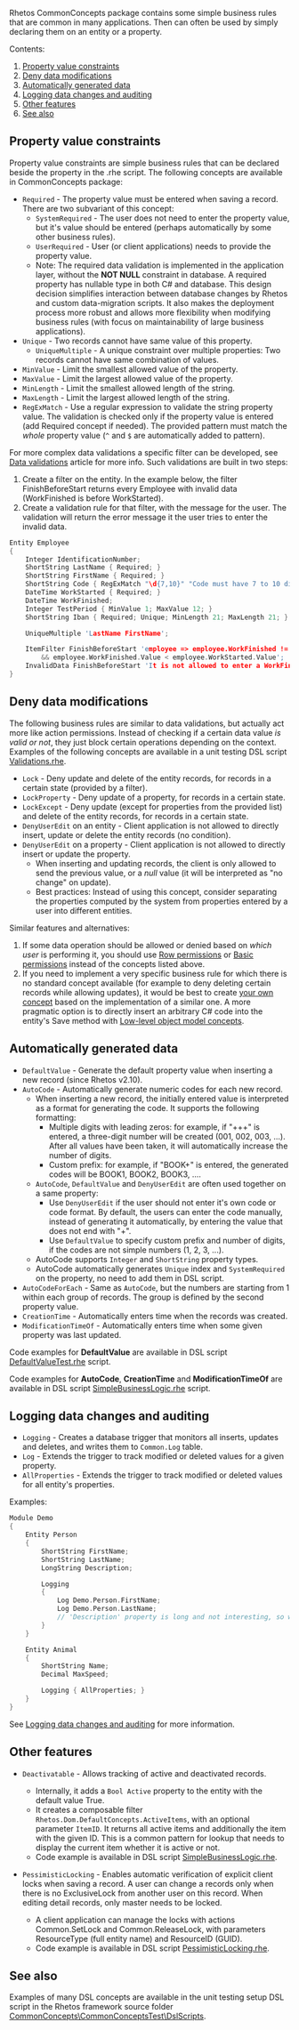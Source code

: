 Rhetos CommonConcepts package contains some simple business rules that are common in many applications.
Then can often be used by simply declaring them on an entity or a property.

Contents:

1. [Property value constraints](#property-value-constraints)
2. [Deny data modifications](#deny-data-modifications)
3. [Automatically generated data](#automatically-generated-data)
4. [Logging data changes and auditing](#logging-data-changes-and-auditing)
5. [Other features](#other-features)
6. [See also](#see-also)

## Property value constraints

Property value constraints are simple business rules that can be declared beside the property in the .rhe script.
The following concepts are available in CommonConcepts package:

* `Required` - The property value must be entered when saving a record.
  There are two subvariant of this concept:
  * `SystemRequired` - The user does not need to enter the property value, but it's value should be entered (perhaps automatically by some other business rules).
  * `UserRequired` - User (or client applications) needs to provide the property value.
  * Note: The required data validation is implemented in the application layer,
    without the **NOT NULL** constraint in database.
    A required property has nullable type in both C# and database.
    This design decision simplifies interaction between database changes by Rhetos and custom data-migration scripts.
    It also makes the deployment process more robust and allows more flexibility when modifying business rules
    (with focus on maintainability of large business applications).
* `Unique` - Two records cannot have same value of this property.
  * `UniqueMultiple` - A unique constraint over multiple properties:
    Two records cannot have same combination of values.
* `MinValue` - Limit the smallest allowed value of the property.
* `MaxValue` - Limit the largest allowed value of the property.
* `MinLength` - Limit the smallest allowed length of the string.
* `MaxLength` - Limit the largest allowed length of the string.
* `RegExMatch` - Use a regular expression to validate the string property value.
  The validation is checked only if the property value is entered (add Required concept if needed).
  The provided pattern must match the *whole* property value (`^` and `$` are automatically added to pattern).

For more complex data validations a specific filter can be developed,
see [Data validations](Data-validations) article for more info.
Such validations are built in two steps:

1. Create a filter on the entity.
   In the example below, the filter FinishBeforeStart returns every Employee with invalid data
   (WorkFinished is before WorkStarted).
2. Create a validation rule for that filter, with the message for the user.
   The validation will return the error message it the user tries to enter the invalid data.

```c
Entity Employee
{
    Integer IdentificationNumber;
    ShortString LastName { Required; }
    ShortString FirstName { Required; }
    ShortString Code { RegExMatch "\d{7,10}" "Code must have 7 to 10 digits."; }
    DateTime WorkStarted { Required; }
    DateTime WorkFinished;
    Integer TestPeriod { MinValue 1; MaxValue 12; }
    ShortString Iban { Required; Unique; MinLength 21; MaxLength 21; }

    UniqueMultiple 'LastName FirstName';

    ItemFilter FinishBeforeStart 'employee => employee.WorkFinished != null
        && employee.WorkFinished.Value < employee.WorkStarted.Value';
    InvalidData FinishBeforeStart 'It is not allowed to enter a WorkFinished time before the WorkStarted time.';
}
```

## Deny data modifications

The following business rules are similar to data validations, but actually act more like action permissions.
Instead of checking if a certain data value *is valid or not*, they just block certain operations depending on the context.
Examples of the following concepts are available in a unit testing DSL script
[Validations.rhe](https://github.com/Rhetos/Rhetos/blob/master/CommonConcepts/CommonConcepts.Test/DslScripts/Validations.rhe).

* `Lock` - Deny update and delete of the entity records, for records in a certain state (provided by a filter).
* `LockProperty` - Deny update of a property, for records in a certain state.
* `LockExcept` - Deny update (except for properties from the provided list) and delete of the entity records, for records in a certain state.
* `DenyUserEdit` on an entity - Client application is not allowed to directly insert, update or delete the entity records (no condition).
* `DenyUserEdit` on a property - Client application is not allowed to directly insert or update the property.
  * When inserting and updating records, the client is only allowed to send the previous value, or a *null* value (it will be interpreted as "no change" on update).
  * Best practices: Instead of using this concept, consider separating the properties computed by the system from properties entered by a user into different entities.

Similar features and alternatives:

1. If some data operation should be allowed or denied based on *which user* is performing it,
   you should use [Row permissions](RowPermissions-concept) or [Basic permissions](Basic-permissions)
   instead of the concepts listed above.
2. If you need to implement a very specific business rule for which there is no
   standard concept available
   (for example to deny deleting certain records while allowing updates),
   it would be best to create [your own concept](Rhetos-concept-development)
   based on the implementation of a similar one.
   A more pragmatic option is to directly insert an arbitrary C# code into the entity's
   Save method with [Low-level object model concepts](Low-level-object-model-concepts).

## Automatically generated data

* `DefaultValue` - Generate the default property value when inserting a new record (since Rhetos v2.10).
* `AutoCode` - Automatically generate numeric codes for each new record.
  * When inserting a new record, the initially entered value is interpreted as a format for generating the code.
    It supports the following formatting:
    * Multiple digits with leading zeros: for example, if "+++" is entered,
      a three-digit number will be created (001, 002, 003, ...).
      After all values have been taken, it will automatically increase the number of digits.
    * Custom prefix: for example, if "BOOK+" is entered,
      the generated codes will be BOOK1, BOOK2, BOOK3, ....
  * `AutoCode`, `DefaultValue` and `DenyUserEdit` are often used together on a same property:
    * Use `DenyUserEdit` if the user should not enter it's own code or code format.
      By default, the users can enter the code manually, instead of generating it automatically,
      by entering the value that does not end with "+".
    * Use `DefaultValue` to specify custom prefix and number of digits, if the codes are not simple numbers (1, 2, 3, ...).
  * AutoCode supports `Integer` and `ShortString` property types.
  * AutoCode automatically generates `Unique` index and `SystemRequired` on the property, no need to add them in DSL script.
* `AutoCodeForEach` - Same as `AutoCode`, but the numbers are starting from 1 within each group of records. The group is defined by the second property value.
* `CreationTime` - Automatically enters time when the records was created.
* `ModificationTimeOf` - Automatically enters time when some given property was last updated.

Code examples for **DefaultValue** are available in DSL script [DefaultValueTest.rhe](https://github.com/Rhetos/Rhetos/blob/master/CommonConcepts/CommonConcepts.Test/DslScripts/DefaultValueTest.rhe) script.

Code examples for **AutoCode**, **CreationTime** and **ModificationTimeOf** are available in DSL script [SimpleBusinessLogic.rhe](https://github.com/Rhetos/Rhetos/blob/master/CommonConcepts/CommonConcepts.Test/DslScripts/SimpleBusinessLogic.rhe) script.

## Logging data changes and auditing

* `Logging` - Creates a database trigger that monitors all inserts, updates and deletes, and writes them to `Common.Log` table.
* `Log` - Extends the trigger to track modified or deleted values for a given property.
* `AllProperties` - Extends the trigger to track modified or deleted values for all entity's properties.

Examples:

```C
Module Demo
{
    Entity Person
    {
        ShortString FirstName;
        ShortString LastName;
        LongString Description;

        Logging
        {
            Log Demo.Person.FirstName;
            Log Demo.Person.LastName;
            // 'Description' property is long and not interesting, so we don't want to log it's values.
        }
    }

    Entity Animal
    {
        ShortString Name;
        Decimal MaxSpeed;

        Logging { AllProperties; }
    }
}
```

See [Logging data changes and auditing](Logging#logging-data-changes-and-auditing) for more information.

## Other features

* `Deactivatable` - Allows tracking of active and deactivated records.
  * Internally, it adds a `Bool Active` property to the entity with the default value True.
  * It creates a composable filter `Rhetos.Dom.DefaultConcepts.ActiveItems`,
    with an optional parameter `ItemID`.
    It returns all active items and additionally the item with the given ID.
    This is a common pattern for lookup that needs to display the current item whether it is active or not.
  * Code example is available in DSL script [SimpleBusinessLogic.rhe](https://github.com/Rhetos/Rhetos/blob/master/CommonConcepts/CommonConcepts.Test/DslScripts/SimpleBusinessLogic.rhe).

* `PessimisticLocking` - Enables automatic verification of explicit client locks when saving a record. A user can change a records only when there is no ExclusiveLock from another user on this record. When editing detail records, only master needs to be locked.
  * A client application can manage the locks with actions Common.SetLock and Common.ReleaseLock, with parameters ResourceType (full entity name) and ResourceID (GUID).
  * Code example is available in DSL script [PessimisticLocking.rhe](https://github.com/Rhetos/Rhetos/blob/master/CommonConcepts/CommonConcepts.Test/DslScripts/PessimisticLocking.rhe).

## See also

Examples of many DSL concepts are available in the unit testing setup DSL script in the Rhetos framework source folder [CommonConcepts\CommonConceptsTest\DslScripts](https://github.com/Rhetos/Rhetos/tree/master/CommonConcepts/CommonConcepts.Test/DslScripts).
